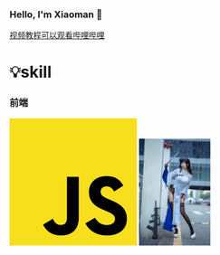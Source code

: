 ### Hello, I'm Xiaoman 👋

[视频教程可以观看哔哩哔哩](https://space.bilibili.com/99210573?spm_id_from=333.1007.0.0)

# 💡skill

### 前端

<img src='skill/js.png' />


 <img width='25%' height='25%' src='skill/p.jpg'  />

